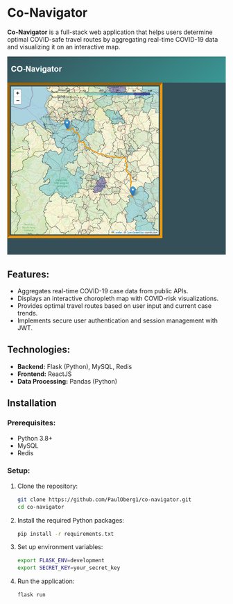 # Co-Navigator

**Co-Navigator** is a full-stack web application that helps users determine optimal COVID-safe travel routes by aggregating real-time COVID-19 data and visualizing it on an interactive map.

![Screenshot](flask-server/app/static/image.png)

## Features:
- Aggregates real-time COVID-19 case data from public APIs.
- Displays an interactive choropleth map with COVID-risk visualizations.
- Provides optimal travel routes based on user input and current case trends.
- Implements secure user authentication and session management with JWT.

## Technologies:
- **Backend:** Flask (Python), MySQL, Redis
- **Frontend:** ReactJS
- **Data Processing:** Pandas (Python)

## Installation

### Prerequisites:
- Python 3.8+
- MySQL
- Redis

### Setup:
1. Clone the repository:
   ```bash
   git clone https://github.com/PaulOberg1/co-navigator.git
   cd co-navigator
2. Install the required Python packages:
   ```bash
   pip install -r requirements.txt
3. Set up environment variables:
   ```bash
   export FLASK_ENV=development
   export SECRET_KEY=your_secret_key
4. Run the application:
   ```bash
   flask run


